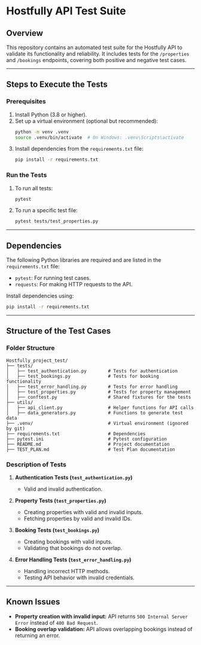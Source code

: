 
# Hostfully API Test Suite

## Overview
This repository contains an automated test suite for the Hostfully API to validate its functionality and reliability. It includes tests for the `/properties` and `/bookings` endpoints, covering both positive and negative test cases.

---

## Steps to Execute the Tests

### Prerequisites
1. Install Python (3.8 or higher).
2. Set up a virtual environment (optional but recommended):
   ```bash
   python -m venv .venv
   source .venv/bin/activate  # On Windows: .venv\Scripts\activate
   ```
3. Install dependencies from the `requirements.txt` file:
   ```bash
   pip install -r requirements.txt
   ```

### Run the Tests
1. To run all tests:
   ```bash
   pytest
   ```
2. To run a specific test file:
   ```bash
   pytest tests/test_properties.py
   ```

---

## Dependencies

The following Python libraries are required and are listed in the `requirements.txt` file:
- `pytest`: For running test cases.
- `requests`: For making HTTP requests to the API.

Install dependencies using:
```bash
pip install -r requirements.txt
```

---

## Structure of the Test Cases

### Folder Structure
```
Hostfully_project_test/
├── tests/
│   ├── test_authentication.py        # Tests for authentication
│   ├── test_bookings.py              # Tests for booking functionality
│   ├── test_error_handling.py        # Tests for error handling
│   ├── test_properties.py            # Tests for property management
│   ├── conftest.py                   # Shared fixtures for the tests
├── utils/
│   ├── api_client.py                 # Helper functions for API calls
│   ├── data_generators.py            # Functions to generate test data
├── .venv/                            # Virtual environment (ignored by git)
├── requirements.txt                  # Dependencies
├── pytest.ini                        # Pytest configuration
├── README.md                         # Project documentation
├── TEST_PLAN.md                      # Test Plan documentation
```

### Description of Tests

1. **Authentication Tests (`test_authentication.py`)**
   - Valid and invalid authentication.

2. **Property Tests (`test_properties.py`)**
   - Creating properties with valid and invalid inputs.
   - Fetching properties by valid and invalid IDs.

3. **Booking Tests (`test_bookings.py`)**
   - Creating bookings with valid inputs.
   - Validating that bookings do not overlap.

4. **Error Handling Tests (`test_error_handling.py`)**
   - Handling incorrect HTTP methods.
   - Testing API behavior with invalid credentials.

---

## Known Issues

- **Property creation with invalid input:** API returns `500 Internal Server Error` instead of `400 Bad Request`.
- **Booking overlap validation:** API allows overlapping bookings instead of returning an error.
